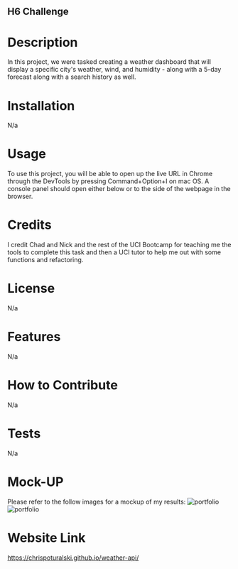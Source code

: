 ## H6 Challenge

# Description

In this project, we were tasked creating a weather dashboard that will display a specific city's weather, wind, and humidity - along with a 5-day forecast along with a search history as well.

# Installation

N/a

# Usage

To use this project, you will be able to open up the live URL in Chrome through the DevTools by pressing Command+Option+I on mac OS. A console panel should open either below or to the side of the webpage in the browser.

# Credits

I credit Chad and Nick and the rest of the UCI Bootcamp for teaching me the tools to complete this task and then a UCI tutor to help me out with some functions and refactoring.

# License

N/a

# Features

N/a

# How to Contribute

N/a

# Tests 

N/a

# Mock-UP

Please refer to the follow images for a mockup of my results:
![portfolio]()
![portfolio]()

# Website Link
https://chrispoturalski.github.io/weather-api/